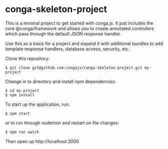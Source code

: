 # conga-skeleton-project

This is a minimal project to get started with conga.js. It just includes the core @conga/framework and allows you to create annotated controllers which pass through the default JSON response handler.

Use this as a basis for a project and expand it with additional bundles to add template response handlers, database access, security, etc.

Clone this repository:

    $ git clone git@github.com:congajs/conga-skeleton-project.git my-project

Change in to directory and install npm dependencies:

    $ cd my-project
    $ npm install

To start up the application, run:

    $ npm start

or to run through nodemon and restart on file changes:

    $ npm run watch

Then open up http://localhost:3000
